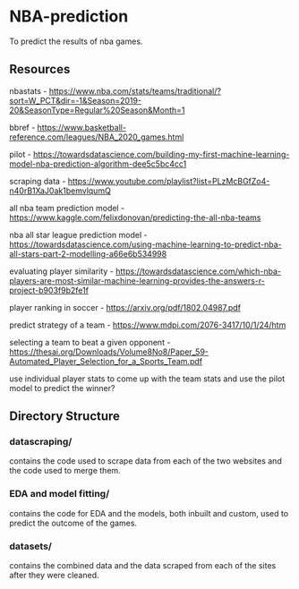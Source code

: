 # NBA-prediction

To predict the results of nba games.

## Resources 

nbastats - https://www.nba.com/stats/teams/traditional/?sort=W_PCT&dir=-1&Season=2019-20&SeasonType=Regular%20Season&Month=1

bbref - https://www.basketball-reference.com/leagues/NBA_2020_games.html

pilot - https://towardsdatascience.com/building-my-first-machine-learning-model-nba-prediction-algorithm-dee5c5bc4cc1

scraping data - https://www.youtube.com/playlist?list=PLzMcBGfZo4-n40rB1XaJ0ak1bemvlqumQ

all nba team prediction model - https://www.kaggle.com/felixdonovan/predicting-the-all-nba-teams

nba all star league prediction model - https://towardsdatascience.com/using-machine-learning-to-predict-nba-all-stars-part-2-modelling-a66e6b534998

evaluating player similarity - https://towardsdatascience.com/which-nba-players-are-most-similar-machine-learning-provides-the-answers-r-project-b903f9b2fe1f

player ranking in soccer - https://arxiv.org/pdf/1802.04987.pdf

predict strategy of a team - https://www.mdpi.com/2076-3417/10/1/24/htm

selecting a team to beat a given opponent - https://thesai.org/Downloads/Volume8No8/Paper_59-Automated_Player_Selection_for_a_Sports_Team.pdf

use individual player stats to come up with the team stats and use the pilot model to predict the winner?

## Directory Structure

### datascraping/ 
contains the code used to scrape data from each of the two websites and the code used to merge them.

### EDA and model fitting/
contains the code for EDA and the models, both inbuilt and custom, used to predict the outcome of the games.

### datasets/
contains the combined data and the data scraped from each of the sites after they were cleaned. 
